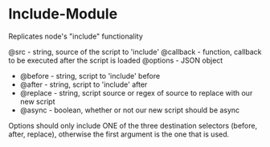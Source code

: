 # Include-Module
Replicates node's "include" functionality

@src - string, source of the script to 'include'
@callback - function, callback to be executed after the script is loaded
@options - JSON object
- @before - string, script to 'include' before
- @after - string, script to 'include' after
- @replace - string, script source or regex of source to replace with our new script
- @async - boolean, whether or not our new script should be async

Options should only include ONE of the three destination selectors (before, after, replace), 
otherwise the first argument is the one that is used.
